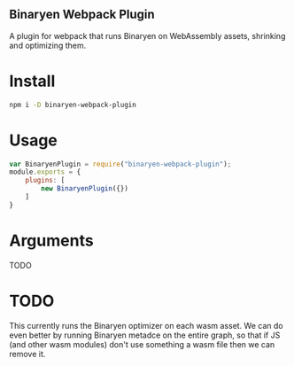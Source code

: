 Binaryen Webpack Plugin
-----------------------

A plugin for webpack that runs Binaryen on WebAssembly assets, shrinking and optimizing them.

Install
=======

```bash
npm i -D binaryen-webpack-plugin
```

Usage
=====

``` javascript
var BinaryenPlugin = require("binaryen-webpack-plugin");
module.exports = {
	plugins: [
		new BinaryenPlugin({})
	]
}
```

Arguments
=========

TODO

TODO
====

This currently runs the Binaryen optimizer on each wasm asset. We can do even better by running Binaryen metadce on the entire graph, so that if JS (and other wasm modules) don't use something a wasm file then we can remove it.

